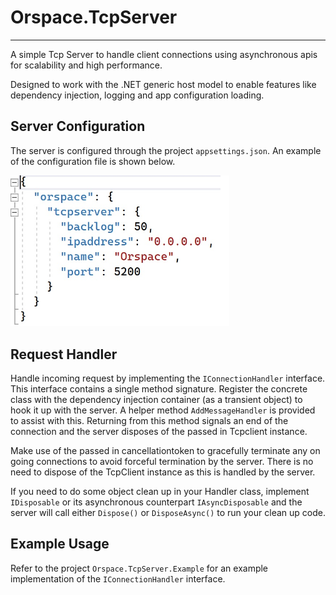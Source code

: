 # Orspace.TcpServer
---
A simple Tcp Server to handle client connections using asynchronous apis for scalability and high performance.

Designed to work with the .NET generic host model to enable features like dependency injection, logging and app configuration loading.


## Server Configuration
The server is configured through the project `appsettings.json`. 
An example of the configuration file is shown below.

<img src="configuration.jpg" width="350"/>

## Request Handler
Handle incoming request by implementing the `IConnectionHandler` interface. This interface contains a single method signature.
Register the concrete class with the dependency injection container (as a transient object) to hook it up with the server. A helper method `AddMessageHandler` is provided to assist with this.
Returning from this method signals an end of the connection and the server disposes of the passed in Tcpclient instance.

Make use of the passed in cancellationtoken to gracefully terminate any on going connections to avoid forceful termination by the server.
There is no need to dispose of the TcpClient instance as this is handled by the server.

If you need to do some object clean up in your Handler class, implement `IDisposable` or its asynchronous counterpart `IAsyncDisposable` 
and the server will call either `Dispose()` or `DisposeAsync()` to run your clean up code.


## Example Usage
Refer to the project `Orspace.TcpServer.Example` for an example implementation of the `IConnectionHandler` interface.